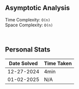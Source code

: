 ## Asymptotic Analysis  
Time Complexity: `O(n)`  
Space Complexity: `O(n)`  


&nbsp;  


## Personal Stats
| Date Solved | Time Taken |
| ----------- | ---------- |
| 12-27-2024  | 4min |  
| 01-02-2025  | N/A |  
